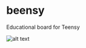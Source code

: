 # beensy
Educational board for Teensy

![alt text](https://github.com/jordiguerreroUAB/beensy/blob/master/Images/beensy.png?raw=true)
